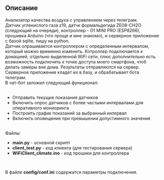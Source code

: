 <h2>Описание</h2>
Анализатор качества воздуха с управлением через телеграм.<br>
Датчик углекислого газа z19, датчк формальдегида ZE08-CH2O (следующий на очереди), контроллер - D1 MINI PRO (ESP8266), прошивка Arduino (что проще и мне знакомо), и серверное приложение с базой sqlite, пишу на python.<br>
Датчик опрашивается контроллером с определенным интервалом, который можно временно изменить. Котроллер подключается к домашней, отдельно выделенной WiFi сети, плюс дополнительно есть возможность подключить к точке доступа моего смартфона, чтоб делать замеры вне дома. Результаты отправляются на сервер. Серверное приложение кладет их в базу, и обрабатывает бота телеграм.<br>
В чат-бот заложил следующий функционал:<br>
<br>
<ul>
<li>Отправить текущие показания датчиков</li>
<li>Включить опрос датчиков с более частыми интервалами для оперативного мониоринга</li>
<li>Построить график показаний за выбранный интервал</li>
<li>Включить оповещение при превышении допустимного значения</li>
</ul><br>
Файлы:<br>
<ul>
<li><b>main.py</b> - основной скрипт</li>
<li><b>client_test.py</b> - код клиента (для тестирования сервера) </li>
<li><b>WiFiClient_climate.ino</b> - код прошики для контроллера </li>
</ul>
</b><br>

В файле <b>config/conf.ini</b> содержатся параметры подключения.<br><br><br>